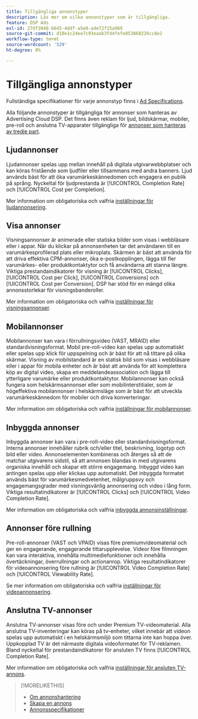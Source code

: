 ```yaml
---
title: Tillgängliga annonstyper
description: Läs mer om vilka annonstyper som är tillgängliga.
feature: DSP Ads
exl-id: 27df3948-b645-4ddf-a5e0-ade72f15a969
source-git-commit: d10e1c24ee7c93eaab3fd4fefe853860226cc8e2
workflow-type: tm+mt
source-wordcount: '529'
ht-degree: 0%

---
```


# Tillgängliga annonstyper

Fullständiga specifikationer för varje annonstyp finns i [Ad Specifications](/help/dsp/assets/ad-specs.pdf).

Alla följande annonstyper är tillgängliga för annonser som hanteras av Advertising Cloud DSP. Det finns även reklam för ljud, bildskärmar, mobiler, pre-roll och anslutna TV-apparater tillgängliga för [annonser som hanteras av tredje part](/help/dsp/campaign-management/ads/ad-create-third-party.md).

## Ljudannonser

Ljudannonser spelas upp mellan innehåll på digitala utgivarwebbplatser och kan köras fristående som ljudfiler eller tillsammans med andra banners. Ljud används bäst för att öka varumärkeskännedomen och engagera en publik på språng. Nyckeltal för ljudprestanda är [!UICONTROL Completion Rate] och [!UICONTROL Cost per Completion].

Mer information om obligatoriska och valfria [inställningar för ljudannonsering](ad-settings-audio.md).

## Visa annonser

Visningsannonser är animerade eller statiska bilder som visas i webbläsare eller i appar. När du klickar på annonsenheten tar det användaren till en varumärkesprofilerad plats eller mikroplats. Skärmen är bäst att använda för att driva effektiva CPM-annonser, öka e-postkopplingen, lägga till fler varumärkes- eller produktkontaktytor och få användarna att stanna längre. Viktiga prestandaindikatorer för visning är [!UICONTROL Clicks], [!UICONTROL Cost per Click], [!UICONTROL Conversions] och [!UICONTROL Cost per Conversion]. DSP har stöd för en mängd olika annonsstorlekar för visningsbanderoller.

Mer information om obligatoriska och valfria [inställningar för visningsannonser](ad-settings-display.md).

## Mobilannonser

Mobilannonser kan vara i förrullningsvideo (VAST, MRAID) eller standardvisningsformat. Mobil pre-roll-video kan spelas upp automatiskt eller spelas upp klick för uppspelning och är bäst för att nå tittare på olika skärmar. Visning av mobilstandard är en statisk bild som visas i webbläsare eller i appar för mobila enheter och är bäst att använda för att komplettera köp av digital video, skapa en meddelandeassociation och lägga till ytterligare varumärke eller produktkontaktytor. Mobilannonser kan också fungera som helskärmsannonser eller som mobilinterstitialer, som är högeffektiva mobilannonser i helskärmsläge som är bäst för att utveckla varumärkeskännedom för mobiler och driva konverteringar.

Mer information om obligatoriska och valfria [inställningar för mobilannonser](ad-settings-mobile.md).

## Inbyggda annonser

Inbyggda annonser kan vara i pre-roll-video eller standardvisningsformat. Interna annonser innehåller rubrik och/eller titel, beskrivning, logotyp och bild eller video. Annonselementen kombineras och återges så att de matchar utgivarens sidstil, så att annonsen blandas in med utgivarens organiska innehåll och skapar ett större engagemang. Inbyggd video kan antingen spelas upp eller klickas upp automatiskt. Det inbyggda formatet används bäst för varumärkesmedvetenhet, målgruppsvy och engagemangsgrader med visningsvänlig annonsering och video i lång form. Viktiga resultatindikatorer är [!UICONTROL Clicks] och [!UICONTROL Video Completion Rate].

Mer information om obligatoriska och valfria [inbyggda annonsinställningar](ad-settings-native.md).

## Annonser före rullning

Pre-roll-annonser (VAST och VPAID) visas före premiumvideomaterial och ger en engagerande, engagerande tittarupplevelse. Videor före filmningen kan vara interaktiva, innehålla multimediefunktioner och innehålla övertäckningar, överrullningar och actionanrop. Viktiga resultatindikatorer för videoannonsering före rullning är [!UICONTROL Video Completion Rate] och [!UICONTROL Viewability Rate].

Se mer information om obligatoriska och valfria [inställningar för videoannonsering](ad-settings-pre-roll.md).

## Anslutna TV-annonser

Anslutna TV-annonser visas före och under Premium TV-videomaterial. Alla anslutna TV-inventeringar kan köras på tv-enheter, vilket innebär att videon spelas upp automatiskt i en helskärmsmiljö som tittarna inte kan hoppa över. Uppkopplad TV är det närmaste digitala videoformatet för TV-reklamen. Bland nyckeltal för prestandaindikatorer för ansluten TV finns [!UICONTROL Completion Rate].

Mer information om obligatoriska och valfria [inställningar för ansluten TV-annons](ad-settings-connected-tv.md).

>[!MORELIKETHIS]
>
>* [Om annonshantering](ad-about.md)
>* [Skapa en annons](ad-create.md)
>* [Annonsspecifikationer](/help/dsp/assets/ad-specs.pdf)

